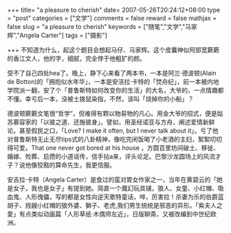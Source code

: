 +++
title= "a pleasure to cherish"
date= 2007-05-26T20:24:12+08:00
type = "post"
categories = ["文学"]
comments = false
reward = false
mathjax = false
slug = "a pleasure to cherish"
keywords = ["随笔","文学","马家辉","Angela Carter"]
tags = ["摄影"]

+++
不知道为什么，起这个题目会想起马仔、马家辉。这个皮囊神似阿部宽簌簌的香江文人，他的字，细腻，完全悖于他粗犷的颜。

受不了自己四处hea了。晚上，静下心来看了两本书，一本是阿兰·德波顿(Alain de Botton)的「拥抱似水年华」，一本是安洁拉·卡特的「焚舟纪」，前一本被内地学院派一翻，安了个「普鲁斯特如何改变你的生活」的大名，大爷的，一点情趣都不懂。幸亏后一本，没被土拨鼠染指，不然，该叫「烧掉你的小船」？

<!--more-->

德波顿簌簌文笔很“哲学”，但难得有颗以物易物的凡心。用金大爷的招式，便是姑苏慕容家的「以彼之道、还施彼身」。譬如，用圣经诺亚与方舟，阐述爱情新鲜论。甚至假民之口，「Love? I make it often, but I never talk about it」。亏了他对普鲁斯特无止无尽tips式的八卦精神，像吃完闲饭喝了小老酒的主妇，絮絮叨叨得可爱。That one never got bored at his house ，方圆百里坊间破土、移徙、婚嫁、殓葬、启攒的小道谣传，信手拈a来，评头论足。巴黎沙龙圆场上的风流才子？说他像狡黠的算命先生，我更信服。

安吉拉·卡特（Angela Carter）是食过的蛮对胃女作家之一，当年在黄碧云的「她是女子，我也是女子」有提到她。简直一个魔幻玩具铺，狼人、女童、小红帽、吸血鬼、人形傀儡，写的都是女性向逆天歌特童话，哗，厉害拉！杀妻为乐的伯爵蓝胡子、觊觎小红帽的狼外婆、獅子、老虎,我们男生统统是邪恶的异形。「紫夫人之愛」有点类似动画篇「人形草纸·木偶师左近」，日版聊斋，又被改编到中世纪欧洲。